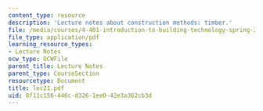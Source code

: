 ```yaml
---
content_type: resource
description: 'Lecture notes about construction methods: timber.'
file: /media/courses/4-401-introduction-to-building-technology-spring-2006/8f11c156446cd3261ee042e3a362cb3d_lec21.pdf
file_type: application/pdf
learning_resource_types:
- Lecture Notes
ocw_type: OCWFile
parent_title: Lecture Notes
parent_type: CourseSection
resourcetype: Document
title: lec21.pdf
uid: 8f11c156-446c-d326-1ee0-42e3a362cb3d
---
```

